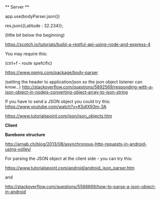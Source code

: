 ** Server **

app.use(bodyParser.json())

res.json({Latitude : 32.234});

(little bit below the beginning)

https://scotch.io/tutorials/build-a-restful-api-using-node-and-express-4  

You may require this:

(ctrl+f - route spefcific)

https://www.npmjs.com/package/body-parser



(setting the header to application/json so the json object listener can know...)
http://stackoverflow.com/questions/5892569/responding-with-a-json-object-in-nodejs-converting-object-array-to-json-string


If you have to send a JSON object you could try this:
https://www.youtube.com/watch?v=KSdlX93m-3A

https://www.tutorialspoint.com/json/json_objects.htm




**Client** 

**Barebone structure**

http://arnab.ch/blog/2013/08/asynchronous-http-requests-in-android-using-volley/

For parsing the JSON object at the client side - you can try this:

https://www.tutorialspoint.com/android/android_json_parser.htm

and

http://stackoverflow.com/questions/5566669/how-to-parse-a-json-object-in-android
